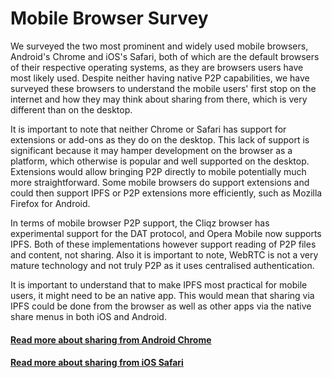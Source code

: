 # Mobile Browser Survey

We surveyed the two most prominent and widely used mobile browsers, Android's Chrome and iOS's Safari, both of which are the default browsers of their respective operating systems, as they are browsers users have most likely used. Despite neither having native P2P capabilities, we have surveyed these browsers to understand the mobile users' first stop on the internet and how they may think about sharing from there, which is very different than on the desktop.

‌It is important to note that neither Chrome or Safari has support for extensions or add-ons as they do on the desktop. This lack of support is significant because it may hamper development on the browser as a platform, which otherwise is popular and well supported on the desktop. Extensions would allow bringing P2P directly to mobile potentially much more straightforward. ‌Some mobile browsers do support extensions and could then support IPFS or P2P extensions more efficiently, such as Mozilla Firefox for Android.

In terms of mobile browser P2P support, the Cliqz browser has experimental support for the DAT protocol, and Opera Mobile now supports IPFS. Both of these implementations however support reading of P2P files and content, not sharing. Also it is important to note, WebRTC is not a very mature technology and not truly P2P as it uses centralised authentication.

It is important to understand that to make IPFS most practical for mobile users, it might need to be an native app. This would mean that sharing via IPFS could be done from the browser as well as other apps via the native share menus in both iOS and Android.

#### [Read more about sharing from Android Chrome](android.md)

#### [Read more about sharing from iOS Safari](ios.md)

